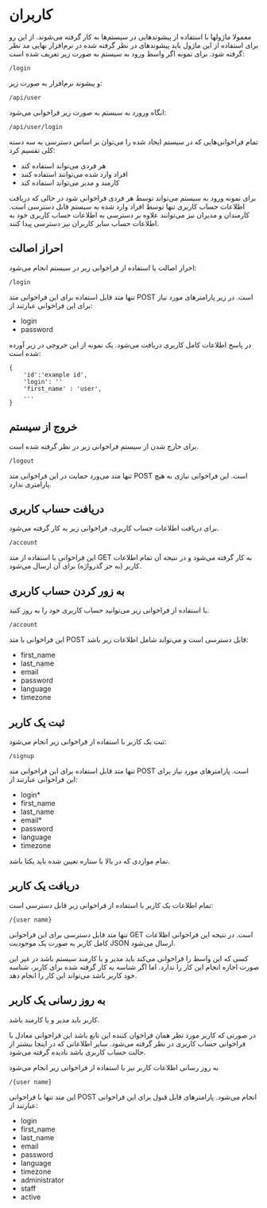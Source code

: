 # کاربران

معمولا ماژولها با استفاده از پیشوندهایی در سیستم‌ها به کار گرفته می‌شوند. از این رو برای استفاده از این ماژول باید پیشوندهای در نظر گرفته شده در نرم‌افزار نهایی مد نظر گرفته شود. برای نمونه اگر واسط ورود به سیستم به صورت زیر تعریف شده است:

	/login

و پیشوند نرم‌افزار به صورت زیر:

	/api/user
	
انگاه ورورد به سیستم به صورت زیر فراخوانی می‌شود:

	/api/user/login

تمام فراخوانی‌هایی که در سیستم ایجاد شده را می‌توان بر اساس دسترسی به سه دسته کلی تقسیم کرد:

- هر فردی می‌تواند استفاده کند
- افراد وارد شده می‌توانند استفاده کنند
- کارمند و مدیر می‌تواند استفاده کند

برای نمونه ورود به سیستم می‌تواند توسط هر فردی فراخوانی شود در حالی که دریافت اطلاعات حساب کاربری تنها توسط افراد وارد شده به سیستم قابل دسترسی است. کارمندان و مدیران نیز می‌توانند علاوه بر دسترسی به اطلاعات حساب کاربری خود به اطلاعات حساب سایر کاربران نیز دسترسی پیدا کنند.

## احراز اصالت

احراز اصالت با استفاده از فراخوانی زیر در سیستم انجام می‌شود:

	/login

تنها متد قابل استفاده برای این فراخوانی متد POST است. در زیر پارامترهای مورد نیاز برای این فراخوانی عبارتند از:

- login
- password

در پاسخ اطلاعات کامل کاربری دریافت می‌شود. یک نمونه از این خروجی در زیر آورده شده است:

	{
		'id':'example id',
		'login': ''
		'first_name' : 'user',
		...
	}

## خروج از سیستم 

برای خارج شدن از سیستم فراخوانی زیر در نظر گرفته شده است.

	/logout

تنها متد می‌ورد حمایت در این فراخوانی متد POST است. این فراخوانی نیازی به هیچ پارامتری ندارد.


## دریافت حساب کاربری


برای دریافت اطلاعات حساب کاربری، فراخوانی زیر به کار گرفته می‌شود.

	/account

این فراخوانی با استفاده از متد GET به کار گرفته می‌شود و در نتیجه آن تمام اطلاعات کاربر (به جز گذرواژه) برای آن ارسال می‌شود.

## به زور کردن حساب کاربری

با استفاده از فراخوانی زیر می‌توانید حساب کاربری خود را به روز کنید.

	/account

این فراخوانی با متد POST قابل دسترسی است و می‌تواند شامل اطلاعات زیر باشد:

- first_name
- last_name
- email
- password
- language
- timezone

## ثبت یک کاربر

ثبت یک کاربر با استفاده از فراخوانی زیر انجام می‌شود:

	/signup

تنها متد قابل استفاده برای این فراخوانی متد POST است. پارامترهای مورد نیاز برای این فراخوانی عبارتند از:

- login*
- first_name
- last_name
- email*
- password
- language
- timezone


تمام مواردی که در بالا با ستاره تعیین شده باید یکتا باشد.

## دریافت یک کاربر

تمام اطلاعات یک کاربر با استفاده از فراخوانی زیر قابل دسترسی است:

	/{user name}

تنها متد قابل دسترسی برای این فراخوانی GET است. در نتیجه این فراخوانی اطلاعات کامل کاربر به صورت یک موجودیت JSON ارسال می‌شود.

کسی که این واسط را فراخوانی می‌کند باید مدیر و یا کارمند سیستم باشد در غیر این صورت اجازه انجام این کار را ندارد. اما اگر شناسه به کار گرفته شده برای کاربر، شناسه خود کاربر باشد می‌تواند این کار را انجام دهد.

## به روز رسانی یک کاربر

کاربر باید مدیر و یا کارمند باشد.

در صورتی که کاربر مورد نظر همان فراخوان کننده این تابع باشد این فراخوانی معادل با فراخوانی حساب کاربری در نظر گرفته می‌شود. سایر اطلاعاتی که در اینجا بیشتر از حالت حساب کاربری باشد نادیده گرفته می‌شود.

به روز رسانی اطلاعات کاربر نیز با استفاده از فراخوانی زیر انجام می‌شود

	/{user name}
	
این متد تنها با فراخوانی POST انجام می‌شود. پارامترهای قابل قبول برای این فراخوانی عبارتند از:

- login
- first_name
- last_name
- email
- password
- language
- timezone
- administrator
- staff
- active

